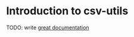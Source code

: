 # Introduction to csv-utils

TODO: write [great documentation](http://jacobian.org/writing/what-to-write/)
